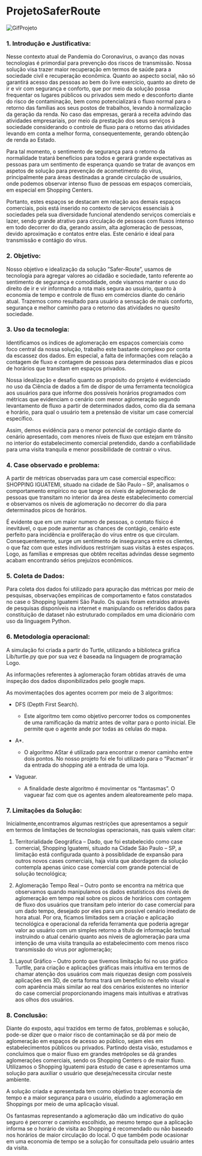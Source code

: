 # ProjetoSaferRoute


![GifProjeto](https://github.com/DouglasDeAlmeida/ProjetoSafeRoute/blob/master/saferRoute.gif)

### 1.	Introdução e Justificativa:

 Nesse contexto atual de Pandemia do Coronavírus, o avanço das novas tecnologias é primordial para prevenção dos riscos de transmissão. Nossa solução visa trazer maior recuperação em termos de saúde para a sociedade civil e recuperação econômica. Quanto ao aspecto social, não só garantirá acesso das pessoas ao bem do livre exercício, quanto ao direto de ir e vir com segurança e conforto, que por meio da solução possa frequentar os lugares públicos ou privados sem medo e desconforto diante do risco de contaminação, bem como potencializará o fluxo normal para o retorno das famílias aos seus postos de trabalhos, levando à normalização da geração da renda. No caso das empresas, gerará a receita advindo das atividades empresariais, por meio da prestação dos seus serviços à sociedade considerando o controle de fluxo para o retorno das atividades levando em conta a melhor forma, consequentemente, gerando obtenção de renda ao Estado. 
 
 Para tal momento, o sentimento de segurança para o retorno da normalidade tratará benefícios para todos e gerará grande expectativas as pessoas para um sentimento de esperança quando se tratar de avanços em aspetos de solução para prevenção de acometimento do vírus, principalmente para áreas destinadas a grande circulação de usuários, onde podemos observar intenso fluxo de pessoas em espaços comerciais, em especial em Shopping Centers.
 
 Portanto, estes espaços se destacam em relação aos demais espaços comerciais, pois está inserido no contexto de serviços essenciais à sociedades pela sua diversidade funcional atendendo serviços comerciais e lazer, sendo grande atrativo para circulação de pessoas com fluxos intenso em todo decorrer do dia, gerando assim, alta aglomeração de pessoas, devido aproximação e contatos entre elas. Este cenário é ideal para transmissão e contágio do vírus.  

### 2.	Objetivo:

Nosso objetivo e idealização da solução ”Safer-Route”, usamos de tecnologia para agregar valores ao cidadão e sociedade, tanto referente ao sentimento de segurança e comodidade, onde visamos manter o uso do direito de ir e vir informando a rota mais segura ao usuário, quanto à economia de tempo e controle de fluxo em comércios diante do cenário atual. Trazemos como resultado para usuário a sensação de mais conforto, segurança e melhor caminho para o retorno das atividades no quesito sociedade.

### 3.	Uso da tecnologia:

  Identificamos os índices de aglomeração em espaços comerciais como foco central da nossa solução, trabalho este bastante complexo por conta da escassez dos dados. Em especial, a falta de informações com relação a contagem de fluxo e contagem de pessoas para determinados dias e picos de horários que transitam em espaços privados.
 
  Nossa idealização e desafio quanto ao propósito do projeto é evidenciado no uso da Ciência de dados a fim de dispor de uma ferramenta tecnológica aos usuários para que informe dos possíveis horários programados com métricas que evidenciam o cenário com menor aglomeração segundo levantamento de fluxo a partir de determinados dados, como dia da semana e horário, para qual o usuário tem a pretensão de visitar um case comercial específico.
 
 Assim, demos evidência para o menor potencial de contágio diante do cenário apresentado, com menores níveis de fluxo que estejam em trânsito no interior do estabelecimento comercial pretendido, dando a confiabilidade para uma visita tranquila e menor possibilidade de contrair o vírus.
 
 ### 4.	Case observado e problema:
 
 A partir de métricas observadas para um case comercial específico: SHOPPING IGUATEMI, situado na cidade de São Paulo – SP, analisamos o comportamento empírico no que tange os níveis de aglomeração de pessoas que transitam no interior da área deste estabelecimento comercial e observamos os níveis de aglomeração no decorrer do dia para determinados picos de horários.

É evidente que em um maior numero de pessoas, o contato físico é inevitável, o que pode aumentar as chances de contágio, cenário este perfeito para incidência e proliferação do vírus entre os que circulam. Consequentemente, surge um sentimento de insegurança entre os clientes, o que faz com que estes indivíduos restrinjam suas visitas à estes espaços. Logo, as famílias e empresas que obtêm receitas advindas desse segmento acabam encontrando sérios prejuízos econômicos.

### 5.	Coleta de Dados:

 Para coleta dos dados foi utilizado para apuração das métricas por meio de pesquisas, observações empíricas de comportamento e fatos constatados no case o Shopping Iguatemi São Paulo. Os quais foram extraídos  através de pesquisas disponíveis na internet e manipulando os referidos dados para constituição de dataset não estruturado compilados em uma dicionário com uso da linguagem Python.

### 6.	Metodologia operacional:

A simulação foi criada a partir do Turtle, utilizando a biblioteca gráfica Lib/turtle.py que por sua vez é baseada na linguagem de programação Logo. 
 
As informações referentes à aglomeração foram obtidas através de uma inspeção 
dos dados disponibilizados pelo google maps. 
 
As movimentações dos agentes ocorrem por meio de 3 algoritmos:

- DFS (Depth First Search).
	
	- Este algoritmo tem como objetivo percorrer todos os componentes de uma ramificação da matriz antes de voltar para o ponto inicial. Ele permite que o agente ande por todas as celulas do mapa.
	
 
- A*.
	
	- O algoritmo AStar é utilizado para encontrar o menor caminho entre dois pontos. No nosso projeto foi ele foi utilizado para o “Pacman” ir da entrada do shopping até a entrada de uma loja. 
	  

- Vaguear.
	
	- A finalidade deste algoritmo é movimentar os “fantasmas”. O vaguear faz com que os agentes andem aleatoreamente pelo mapa.
    
### 7.	Limitações da Solução:

Inicialmente,encontramos algumas restrições que apresentamos a seguir em termos de limitações de tecnologias operacionais, nas quais valem citar: 

1.	Territorialidade Geográfica – Dado, que foi estabelecido como case comercial, Shopping Iguatemi, situado na Cidade São Paulo – SP, a limitação está configurada quanto à possiblidade de expansão para outros novos cases comerciais, haja vista que abordagem da solução contempla apenas único case comercial com grande potencial de solução tecnológica; 

2.	Aglomeração Tempo Real – Outro ponto se encontra na métrica que observamos quando manipulamos os dados estatísticos dos níveis de aglomeração em tempo real sobre os picos de horários com contagem de fluxo dos usuários que transitam pelo interior do case comercial para um dado tempo, desejado por eles para um possível cenário imediato de hora atual. Por ora, ficamos limitados sem a criação e aplicação tecnológica e operacional da referida ferramenta que poderia agregar valor ao usuário com um simples retorno a título de informação textual instruindo o atual cenário quanto aos níveis de aglomeração para uma intenção de uma visita tranquila ao estabelecimento com menos risco transmissão do vírus por aglomeração;

 
3.	Layout Gráfico – Outro ponto que tivemos limitação foi no uso gráfico Turtlle, para criação e aplicações gráficas mais intuitiva em termos de chamar atenção dos usuários com mais riquezas design com possíveis aplicações em 3D, de certa forma trará um benefício no efeito visual e com aparência mais similar ao real dos cenários existentes no interior do case comercial proporcionando imagens mais intuitivas e atrativas aos olhos dos usuários.

### 8.	 Conclusão:

 Diante do exposto, aqui trazidos em termo de fatos, problemas e solução, pode-se dizer que o maior risco de contaminação se dá por meio de aglomeração em espaços de acesso ao público, sejam eles em estabelecimentos públicos ou privados. Partindo desta visão, estudamos e concluímos que o maior fluxo em grandes metrópoles se dá grandes aglomerações comerciais, sendo os Shopping Centers o de maior fluxo. Utilizamos o Shopping Iguatemi para estudo de case e apresentamos uma solução para auxiliar o usuário que deseja/necessita circular neste ambiente.
 
 A solução criada e apresentada tem como objetivo trazer economia de tempo e a maior segurança para o usuário, eludindo a aglomeração em Shoppings por meio de uma aplicação visual. 
 
 Os fantasmas representando a aglomeração dão um indicativo do quão seguro é percorrer o caminho escolhido, ao mesmo tempo que a aplicação informa se o horário de visita ao Shopping é recomendado ou não baseado nos horários de maior circulação do local. O que também pode ocasionar em uma economia de tempo se a solução for consultada pelo usuário antes da visita.



